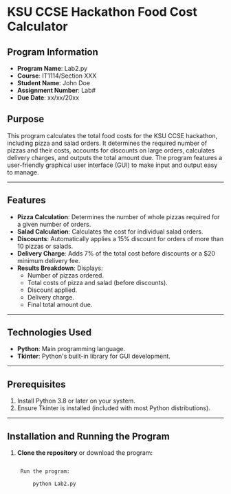 # KSU CCSE Hackathon Food Cost Calculator

## Program Information
- **Program Name**: Lab2.py  
- **Course**: IT1114/Section XXX  
- **Student Name**: John Doe  
- **Assignment Number**: Lab#  
- **Due Date**: xx/xx/20xx  

## Purpose
This program calculates the total food costs for the KSU CCSE hackathon, including pizza and salad orders. It determines the required number of pizzas and their costs, accounts for discounts on large orders, calculates delivery charges, and outputs the total amount due. The program features a user-friendly graphical user interface (GUI) to make input and output easy to manage.

---

## Features
- **Pizza Calculation**: Determines the number of whole pizzas required for a given number of orders.
- **Salad Calculation**: Calculates the cost for individual salad orders.
- **Discounts**: Automatically applies a 15% discount for orders of more than 10 pizzas or salads.
- **Delivery Charge**: Adds 7% of the total cost before discounts or a $20 minimum delivery fee.
- **Results Breakdown**: Displays:
  - Number of pizzas ordered.
  - Total costs of pizza and salad (before discounts).
  - Discount applied.
  - Delivery charge.
  - Final total amount due.

---

## Technologies Used
- **Python**: Main programming language.
- **Tkinter**: Python's built-in library for GUI development.

---

## Prerequisites
1. Install Python 3.8 or later on your system.
2. Ensure Tkinter is installed (included with most Python distributions).

---

## Installation and Running the Program
1. **Clone the repository** or download the program:
   ```bash

    Run the program:

        python Lab2.py
